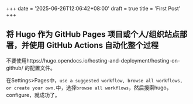 +++
date = '2025-06-26T12:06:42+08:00'
draft = true
title = 'First Post'
+++

## 将 Hugo 作为 GitHub Pages 项目或个人/组织站点部署，并使用 GitHub Actions 自动化整个过程

不要使用https://hugo.opendocs.io/hosting-and-deployment/hosting-on-github/
的配置文件。

在Settings>Pages中，`use a suggested workflow, browse all workflows, or create your own.`中，选择`browse all workflows`，然后搜索hugo，configure，就成功了。
